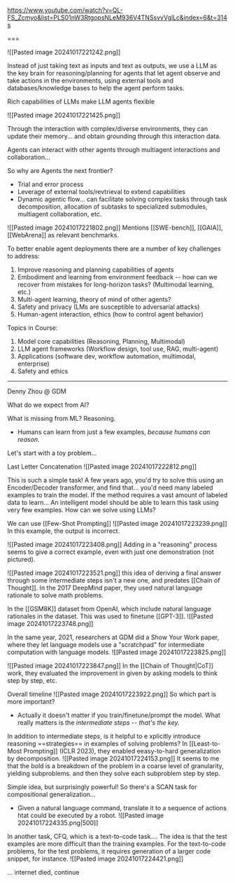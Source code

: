 https://www.youtube.com/watch?v=QL-FS_Zcmyo&list=PLS01nW3RtgopsNLeM936V4TNSsvvVglLc&index=6&t=314s

===

![[Pasted image 20241017221242.png]]

Instead of just taking text as inputs and text as outputs, we use a LLM as the key brain for reasoning/planning for agents that let agent observe and take actions in the environments, using external tools and databases/knowledge bases to help the agent perform tasks.

Rich capabilities of LLMs make LLM agents flexible

![[Pasted image 20241017221425.png]]

Through the interaction with complex/diverse environments, they can update their memory... and obtain grounding through this interaction data.

Agents can interact with other agents through multiagent interactions and collaboration...

So why are Agents the next frontier?
- Trial and error process
- Leverage of external tools/revtrieval to extend capabilities
- Dynamic agentic flow... can facilitate solving complex tasks through task decomposition, allocation of subtasks to specialized submodules, multiagent collaboration, etc.

![[Pasted image 20241017221802.png]]
Mentions [[SWE-bench]], [[GAIA]], [[WebArena]] as relevant benchmarks.

To better enable agent deployments there are a number of key challenges to address:
1. Improve reasoning and planning capabilities of agents
2. Embodiment and learning from environment feedback -- how can we recover from mistakes for long-horizon tasks? (Multimodal learning, etc.)
3. Multi-agent learning, theory of mind of other agents?
4. Safety and privacy (LMs are susceptible to adversarial attacks)
5. Human-agent interaction, ethics (how to control agent behavior)

Topics in Course:
1. Model core capabilities (Reasoning, Planning, Multimodal)
2. LLM agent frameworks (Workflow design, tool use, RAG, multi-agent)
3. Applications (software dev, workflow automation, multimodal, enterprise)
4. Safety and ethics 


----

Denny Zhou @ GDM

What do we expect from AI?

What is missing from ML? Reasoning.
- Humans can learn from just a few examples, *because humans can reason.*

Let's start with a toy problem...

Last Letter Concatenation
![[Pasted image 20241017222812.png]]

This is such a simple task! 
A few years ago, you'd try to solve this using an Encoder/Decoder transformer, and find that... you'd need many labeled examples to train the model.
If the method requires a vast amount of labeled data to learn... An intelligent model should be able to learn this task using very few examples.
How can we solve using LLMs?

We can use [[Few-Shot Prompting]]
![[Pasted image 20241017223239.png]]
In this example, the output is incorrect.

![[Pasted image 20241017223408.png]]
Adding in a "reasoning" process seems to give a correct example, even with just one demonstration (not pictured).

![[Pasted image 20241017223521.png]]
this idea of deriving a final answer through some intermediate steps isn't a new one, and predates [[Chain of Thought]]. In the 2017 DeepMind paper, they used natural language rationale to solve math problems.

In the [[GSM8K]] dataset from OpenAI, which include natural language rationales in the dataset. This was used to finetune [[GPT-3]].
![[Pasted image 20241017223748.png]]

In the same year, 2021, researchers at GDM did a Show Your Work paper, where they let language models use a "scratchpad" for intermediate computation with language models.
![[Pasted image 20241017223825.png]]

![[Pasted image 20241017223847.png]]
In the [[Chain of Thought|CoT]] work, they evaluated the improvement in given by asking models to think step by step, etc.

Overall timeline
![[Pasted image 20241017223922.png]]
So which part is more important?
- Actually it doesn't matter if you train/finetune/prompt the model. What really matters is the *intermediate steps -- that's the key.*

In addition to intermediate steps, is it helpful to e xplicitly introduce reasoning ==strategies== in examples of solving problems?
In [[Least-to-Most Prompting]] (ICLR 2023), they enabled eeasy-to-hard generalization by decomposition.
![[Pasted image 20241017224153.png]]
It seems to me that the bold is a breakdown of the problem in a coarse level of granularity, yielding subproblems. and then they solve each subproblem step by step.


Simple idea, but surprisingly powerful! So there's a SCAN task for compositional generalization...
- Given a natural language command, translate it to a sequence of actions htat could be executed by a robot.
![[Pasted image 20241017224335.png|500]]

In another task, CFQ, which is a text-to-code task....
The idea is that the test examples are more difficult than the training examples. For the text-to-code problems, for the test problems, it requires generation of a larger code snippet, for instance.
![[Pasted image 20241017224421.png]]

... internet died, continue